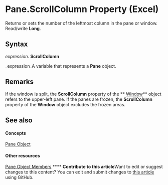 
# Pane.ScrollColumn Property (Excel)

Returns or sets the number of the leftmost column in the pane or window. Read/write  **Long**.


## Syntax

 _expression_. **ScrollColumn**

 _expression_A variable that represents a  **Pane** object.


## Remarks

If the window is split, the  **ScrollColumn** property of the ** [Window](8591b1ad-76f8-14e2-9120-406b65093f5a.md)** object refers to the upper-left pane. If the panes are frozen, the **ScrollColumn** property of the **Window** object excludes the frozen areas.


## See also


#### Concepts


 [Pane Object](9064bb89-d08c-bbd3-3c0f-77a39586bbbb.md)
#### Other resources


 [Pane Object Members](a466bdba-1991-9ee0-c25a-906c034fcc8f.md)
****   **Contribute to this article**Want to edit or suggest changes to this content? You can edit and submit changes to  [this article](https://github.com/jhershey00/VBA_Excel_Test/OpenXMLCon/articles/47165fe4-299d-8863-708f-9db22ef52ed1.md) using GitHub.

